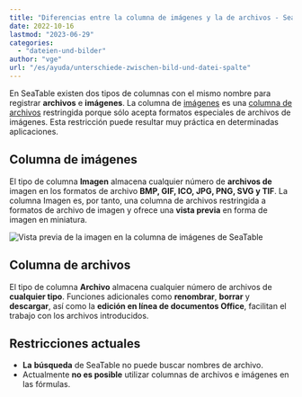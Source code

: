 ```yaml
---
title: "Diferencias entre la columna de imágenes y la de archivos - SeaTable"
date: 2022-10-16
lastmod: "2023-06-29"
categories: 
  - "dateien-und-bilder"
author: "vge"
url: "/es/ayuda/unterschiede-zwischen-bild-und-datei-spalte"
---
```


En SeaTable existen dos tipos de columnas con el mismo nombre para registrar **archivos** e **imágenes**. La columna de [imágenes](https://seatable.io/es/docs/dateien-und-bilder/die-bild-spalte/) es una [columna de archivos](https://seatable.io/es/docs/datei-und-bildanhaenge/die-datei-spalte/) restringida porque sólo acepta formatos especiales de archivos de imágenes. Esta restricción puede resultar muy práctica en determinadas aplicaciones.

## Columna de imágenes

El tipo de columna **Imagen** almacena cualquier número de **archivos de** imagen en los formatos de archivo **BMP, GIF, ICO, JPG, PNG, SVG y TIF**. La columna Imagen es, por tanto, una columna de archivos restringida a formatos de archivo de imagen y ofrece una **vista previa** en forma de imagen en miniatura.

![Vista previa de la imagen en la columna de imágenes de SeaTable](https://seatable.io/wp-content/uploads/2022/10/picture-preview-seatable.png)

## Columna de archivos

El tipo de columna **Archivo** almacena cualquier número de archivos de **cualquier tipo**. Funciones adicionales como **renombrar**, **borrar** y **descargar**, así como la **edición en línea de documentos Office**, facilitan el trabajo con los archivos introducidos.

## Restricciones actuales

- **La** **búsqueda** de SeaTable no puede buscar nombres de archivo.
- Actualmente **no es posible** utilizar columnas de archivos e imágenes en las fórmulas.
